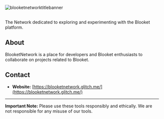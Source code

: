 ![blooketnetworktitlebanner](https://github.com/user-attachments/assets/eccf05df-97f5-4d82-87a2-8a579c361a7c)

<a href="https://blooketnetwork.glitch.me/">  
</a>
<br>
The Network dedicated to exploring and experimenting with the Blooket platform.

## About

BlooketNetwork is a place for developers and Blooket enthusiasts to collaborate on projects related to Blooket.

## Contact
*   **Website:** [https://blooketnetwork.glitch.me/](https://blooketnetwork.glitch.me/)
---

**Important Note:**  Please use these tools responsibly and ethically.  We are not responsible for any misuse of our tools.
